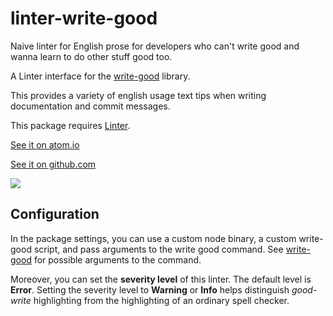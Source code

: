 # linter-write-good

Naive linter for English prose for developers who can't write good and wanna
learn to do other stuff good too.

A Linter interface for the [write-good](https://github.com/btford/write-good)
library.

This provides a variety of english usage text tips when writing documentation
and commit messages.

This package requires [Linter](https://github.com/AtomLinter/Linter).

[See it on atom.io](https://atom.io/packages/linter-write-good)

[See it on github.com](https://github.com/gepoch/linter-write-good)

![](https://raw.github.com/gepoch/linter-write-good/master/screenshot.png)

## Configuration

In the package settings, you can use a custom node binary, a custom write-good
script, and pass arguments to the write good command. See
[write-good](https://github.com/btford/write-good) for possible arguments to the
command.

Moreover, you can set the **severity level** of this linter.
The default level is **Error**.
Setting the severity level to **Warning** or **Info** helps distinguish *good-write* highlighting from the highlighting of an ordinary spell checker.
